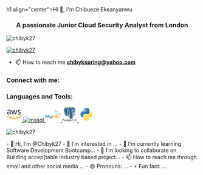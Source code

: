 h1 align="center">Hi 👋, I'm Chibueze Ekeanyanwu</h1>
<h3 align="center">A passionate Junior Cloud Security Analyst from London</h3>

<p align="left"> <img src="https://komarev.com/ghpvc/?username=chibyk27&label=Profile%20views&color=0e75b6&style=flat" alt="chibyk27" /> </p>

<p align="left"> <a href="https://github.com/ryo-ma/github-profile-trophy"><img src="https://github-profile-trophy.vercel.app/?username=chibyk27" alt="chibyk27" /></a> </p>

- 📫 How to reach me **chibykspring@yahoo.com**

<h3 align="left">Connect with me:</h3>
<p align="left">
</p>

<h3 align="left">Languages and Tools:</h3>
<p align="left"> <a href="https://aws.amazon.com" target="_blank" rel="noreferrer"> <img src="https://raw.githubusercontent.com/devicons/devicon/master/icons/amazonwebservices/amazonwebservices-original-wordmark.svg" alt="aws" width="40" height="40"/> </a> <a href="https://www.microsoft.com/en-us/sql-server" target="_blank" rel="noreferrer"> <img src="https://www.svgrepo.com/show/303229/microsoft-sql-server-logo.svg" alt="mssql" width="40" height="40"/> </a> <a href="https://www.mysql.com/" target="_blank" rel="noreferrer"> <img src="https://raw.githubusercontent.com/devicons/devicon/master/icons/mysql/mysql-original-wordmark.svg" alt="mysql" width="40" height="40"/> </a> <a href="https://www.postgresql.org" target="_blank" rel="noreferrer"> <img src="https://raw.githubusercontent.com/devicons/devicon/master/icons/postgresql/postgresql-original-wordmark.svg" alt="postgresql" width="40" height="40"/> </a> <a href="https://www.python.org" target="_blank" rel="noreferrer"> <img src="https://raw.githubusercontent.com/devicons/devicon/master/icons/python/python-original.svg" alt="python" width="40" height="40"/> </a> </p>

<p><img align="center" src="https://github-readme-streak-stats.herokuapp.com/?user=chibyk27&" alt="chibyk27" /></p>
- 👋 Hi, I’m @Chibyk27
- 👀 I’m interested in ...
- 🌱 I’m currently learning Software Development Bootcamp...
- 💞️ I’m looking to collaborate on Building accep[table industry based project...
- 📫 How to reach me through email and other social media ...
- 😄 Pronouns: ...
- ⚡ Fun fact: ...

<!---
Chibyk27/Chibyk27 is a ✨ special ✨ repository because its `README.md` (this file) appears on your GitHub profile.
You can click the Preview link to take a look at your changes.
--->
